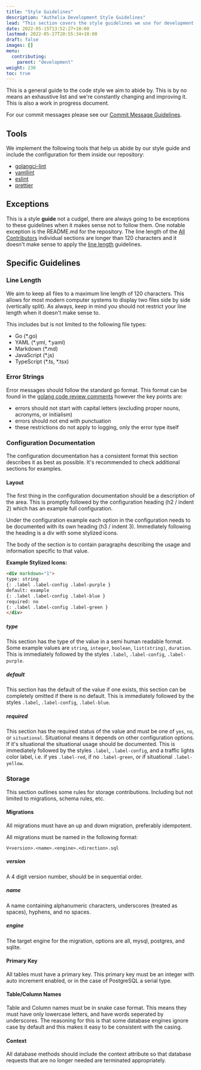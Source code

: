 ```yaml
---
title: "Style Guidelines"
description: "Authelia Development Style Guidelines"
lead: "This section covers the style guidelines we use for development."
date: 2022-05-15T13:52:27+10:00
lastmod: 2022-05-27T20:55:34+10:00
draft: false
images: []
menu:
  contributing:
    parent: "development"
weight: 230
toc: true
---
```


This is a general guide to the code style we aim to abide by. This is by no means an exhaustive list and we're
constantly changing and improving it. This is also a work in progress document.

For our commit messages please see our [Commit Message Guidelines](guidelines-commit-message.md).

## Tools

We implement the following tools that help us abide by our style guide and include the configuration for them inside
our repository:
- [golangci-lint](https://github.com/golangci/golangci-lint)
- [yamllint](https://yamllint.readthedocs.io/en/stable/)
- [eslint](https://eslint.org/)
- [prettier](https://prettier.io/)

## Exceptions

This is a style **guide** not a cudgel, there are always going to be exceptions to these guidelines when it makes sense
not to follow them. One notable exception is the README.md for the repository. The line length of the
[All Contributors](https://allcontributors.org/) individual sections are longer than 120 characters and it doesn't make
sense to apply the [line length](#line-length) guidelines.

## Specific Guidelines

### Line Length

We aim to keep all files to a maximum line length of 120 characters. This allows for most modern computer systems to
display two files side by side (vertically split). As always, keep in mind you should not restrict your line length
when it doesn't make sense to.

This includes but is not limited to the following file types:
- Go (*.go)
- YAML (*.yml, *.yaml)
- Markdown (*.md)
- JavaScript (*.js)
- TypeScript (*.ts, *.tsx)

### Error Strings

Error messages should follow the standard go format. This format can be found in the [golang code review comments](https://github.com/golang/go/wiki/CodeReviewComments#error-strings)
however the key points are:

- errors should not start with capital letters (excluding proper nouns, acronyms, or initialism)
- errors should not end with punctuation
- these restrictions do not apply to logging, only the error type itself

### Configuration Documentation

The configuration documentation has a consistent format this section describes it as best as possible. It's recommended
to check additional sections for examples.

#### Layout

The first thing in the configuration documentation should be a description of the area. This is promptly followed by the
configuration heading (h2 / indent 2) which has an example full configuration.

Under the configuration example each option in the configuration needs to be documented with its own heading
(h3 / indent 3). Immediately following the heading is a div with some stylized icons.

The body of the section is to contain paragraphs describing the usage and information specific to that value.


**Example Stylized Icons:**

```html
<div markdown="1">
type: string
{: .label .label-config .label-purple }
default: example
{: .label .label-config .label-blue }
required: no
{: .label .label-config .label-green }
</div>
```

##### type

This section has the type of the value in a semi human readable format. Some example values are `string`, `integer`,
`boolean`, `list(string)`, `duration`. This is immediately followed by the styles `.label`, `.label-config`,
`.label-purple`.

##### default

This section has the default of the value if one exists, this section can be completely omitted if there is no default.
This is immediately followed by the styles `.label`, `.label-config`,
`.label-blue`.

##### required

This section has the required status of the value and must be one of `yes`, `no`, or `situational`. Situational means it
depends on other configuration options. If it's situational the situational usage should be documented. This is
immediately followed by the styles `.label`, `.label-config`, and a traffic lights color label, i.e. if yes `.label-red`,
if no `.label-green`, or if situational `.label-yellow`.

### Storage
This section outlines some rules for storage contributions. Including but not limited to migrations, schema rules, etc.

#### Migrations
All migrations must have an up and down migration, preferably idempotent.

All migrations must be named in the following format:
```text
V<version>.<name>.<engine>.<direction>.sql
```

##### version
A 4 digit version number, should be in sequential order.

##### name
A name containing alphanumeric characters, underscores (treated as spaces), hyphens, and no spaces.

##### engine
The target engine for the migration, options are all, mysql, postgres, and sqlite.

#### Primary Key
All tables must have a primary key. This primary key must be an integer with auto increment enabled, or in the case of
PostgreSQL a serial type.

#### Table/Column Names
Table and Column names must be in snake case format. This means they must have only lowercase letters, and have words
seperated by underscores. The reasoning for this is that some database engines ignore case by default and this makes it
easy to be consistent with the casing.

#### Context
All database methods should include the context attribute so that database requests that are no longer needed are
terminated appropriately.
